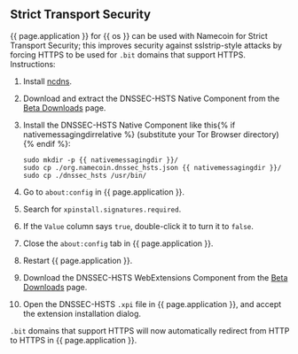 ## Strict Transport Security

{{ page.application }} for {{ os }} can be used with Namecoin for Strict Transport Security; this improves security against sslstrip-style attacks by forcing HTTPS to be used for `.bit` domains that support HTTPS.  Instructions:

1. Install [ncdns]({{site.baseurl}}docs/ncdns/).
1. Download and extract the DNSSEC-HSTS Native Component from the [Beta Downloads]({{site.baseurl}}download/betas/#dnssec-hsts) page.
1. Install the DNSSEC-HSTS Native Component like this{% if nativemessagingdirrelative %} (substitute your Tor Browser directory){% endif %}:
   
       sudo mkdir -p {{ nativemessagingdir }}/
       sudo cp ./org.namecoin.dnssec_hsts.json {{ nativemessagingdir }}/
       sudo cp ./dnssec_hsts /usr/bin/
   
1. Go to `about:config` in {{ page.application }}.
1. Search for `xpinstall.signatures.required`.
1. If the `Value` column says `true`, double-click it to turn it to `false`.
1. Close the `about:config` tab in {{ page.application }}.
1. Restart {{ page.application }}.
1. Download the DNSSEC-HSTS WebExtensions Component from the [Beta Downloads]({{site.baseurl}}download/betas/#dnssec-hsts) page.
1. Open the DNSSEC-HSTS `.xpi` file in {{ page.application }}, and accept the extension installation dialog.

`.bit` domains that support HTTPS will now automatically redirect from HTTP to HTTPS in {{ page.application }}.
